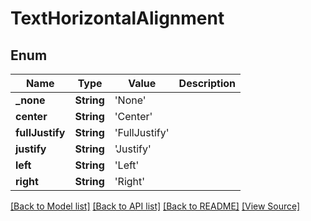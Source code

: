 ﻿# TextHorizontalAlignment


## Enum
Name | Type | Value | Description
------------ | ------------- | ------------- | -------------
**_none** | **String** | 'None' | 
**center** | **String** | 'Center' | 
**fullJustify** | **String** | 'FullJustify' | 
**justify** | **String** | 'Justify' | 
**left** | **String** | 'Left' | 
**right** | **String** | 'Right' | 

[[Back to Model list]](../README.md#documentation-for-models) [[Back to API list]](../README.md#documentation-for-api-endpoints) [[Back to README]](../README.md) [[View Source]](../AsposePdfCloud/Models/TextHorizontalAlignment.swift)

